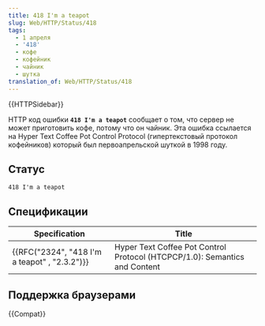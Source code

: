 ```yaml
---
title: 418 I'm a teapot
slug: Web/HTTP/Status/418
tags:
  - 1 апреля
  - '418'
  - кофе
  - кофейник
  - чайник
  - шутка
translation_of: Web/HTTP/Status/418
---
```


{{HTTPSidebar}}

HTTP код ошибки **`418 I'm a teapot`** сообщает о том, что сервер не может приготовить кофе, потому что он чайник. Эта ошибка ссылается на Hyper Text Coffee Pot Control Protocol (гипертекстовый протокол кофейников) который был первоапрельской шуткой в 1998 году.

## Статус

```
418 I'm a teapot
```

## Спецификации

| Specification                                                | Title                                                                      |
| ------------------------------------------------------------ | -------------------------------------------------------------------------- |
| {{RFC("2324", "418 I'm a teapot" , "2.3.2")}} | Hyper Text Coffee Pot Control Protocol (HTCPCP/1.0): Semantics and Content |

## Поддержка браузерами

{{Compat}}
